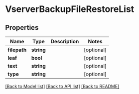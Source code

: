 # VserverBackupFileRestoreList

## Properties
Name | Type | Description | Notes
------------ | ------------- | ------------- | -------------
**filepath** | **string** |  | [optional] 
**leaf** | **bool** |  | [optional] 
**text** | **string** |  | [optional] 
**type** | **string** |  | [optional] 

[[Back to Model list]](../../README.md#documentation-for-models) [[Back to API list]](../../README.md#documentation-for-api-endpoints) [[Back to README]](../../README.md)

